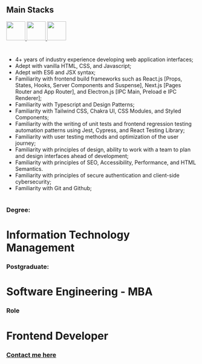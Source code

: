 
## Main Stacks

<a href="https://react.dev/">
 <img src="https://github.com/gibifydev/gibify/blob/master/assets/react.js.svg"  width="50px" height="50px"/>
</a>
<a href="https://nextjs.org/">
 <img src="https://github.com/gibifydev/gibify/blob/master/assets/next.js.svg" width="50px" height="50px"/>
</a>
<a href="https://www.electronjs.org/">
 <img src="https://github.com/gibifydev/gibify/blob/master/assets/electron.js.svg" width="50px" height="50px"/>
</a>

#
- 4+ years of industry experience developing web application interfaces;
- Adept with vanilla HTML, CSS, and Javascript;
- Adept with ES6 and JSX syntax;
- Familiarity with frontend build frameworks such as React.js [Props, States, Hooks, Server Components and Suspense], Next.js [Pages Router and App Router], and Electron.js [IPC Main, Preload e IPC Renderer];
- Familiarity with Typescript and Design Patterns;
- Familiarity with Tailwind CSS, Chakra UI, CSS Modules, and Styled Components;
- Familiarity with the writing of unit tests and frontend regression testing automation patterns using Jest, Cypress, and React Testing Library;
- Familiarity with user testing methods and optimization of the user journey;
- Familiarity with principles of design, ability to work with a team to plan and design interfaces ahead of development;
- Familiarity with principles of SEO, Accessibility, Performance, and HTML Semantics.
- Familiarity with principles of secure authentication and client-side cybersecurity;
- Familiarity with Git and Github;
#

### Degree:

# Information Technology Management

### Postgraduate:

# Software Engineering - MBA

### Role

# Frontend Developer

### [Contact me here](https://www.gibify.link/me)


